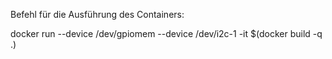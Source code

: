 Befehl für die Ausführung des Containers:

docker run --device /dev/gpiomem --device /dev/i2c-1 -it $(docker build -q .)

